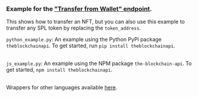 ### Example for the <a href="https://docs.theblockchainapi.com/#operation/solanaTransfer">"Transfer from Wallet" endpoint</a>.

This shows how to transfer an NFT, but you can also use this example to transfer any SPL token by replacing the `token_address`.

`python_example.py`: An example using the Python PyPi package `theblockchainapi`. To get started, run `pip install theblockchainapi`.<br/><br/>

`js_example.py`: An example using the NPM package `the-blockchain-api`. To get started, `npm install theblockchainapi`.<br/><br/>

Wrappers for other languages available <a href="https://docs.theblockchainapi.com/#section/SDKs-API-Wrappers">here</a>.